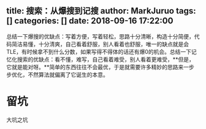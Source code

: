 title: 搜索：从爆搜到记搜
author: MarkJuruo
tags: []
categories: []
date: 2018-09-16 17:22:00
---
总结一下爆搜的优缺点：写着方便，写着轻松，思路十分清晰，构造十分简便，代码简洁易懂，十分清爽，自己看着舒服，别人看着也舒服，唯一的缺点就是会TLE，有时候拿不到什么分数，如果写得不得体的话还有爆0的机会。总结一下记忆化搜索的优缺点：看不懂，难写，自己看着难受，别人看着更难受，**但是，它就是能对呀。**简单的东西往往不会最优，于是就需要许多精妙的思路来一步步优化，不然算法就偏离了它诞生的本意。
<!--more-->

# 留坑
大坑之坑